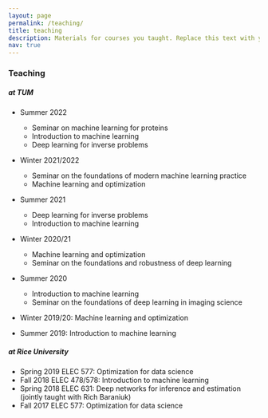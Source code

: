 ```yaml
---
layout: page
permalink: /teaching/
title: teaching
description: Materials for courses you taught. Replace this text with your description.
nav: true
---
```




### Teaching


##### at TUM

- Summer 2022
	- Seminar on machine learning for proteins
	- Introduction to machine learning
	- Deep learning for inverse problems

- Winter 2021/2022
	- Seminar on the foundations of modern machine learning practice
	- Machine learning and optimization

- Summer 2021
	- Deep learning for inverse problems
	- Introduction to machine learning

- Winter 2020/21
	- Machine learning and optimization
	- Seminar on the foundations and robustness of deep learning

- Summer 2020
	- Introduction to machine learning
	- Seminar on the foundations of deep learning in imaging science

- Winter 2019/20: Machine learning and optimization

- Summer 2019: Introduction to machine learning 

##### at Rice University

- Spring 2019 ELEC 577: Optimization for data science
- Fall 2018 ELEC 478/578: Introduction to machine learning
- Spring 2018 ELEC 631: Deep networks for inference and estimation (jointly taught with Rich Baraniuk)
- Fall 2017 ELEC 577: Optimization for data science

